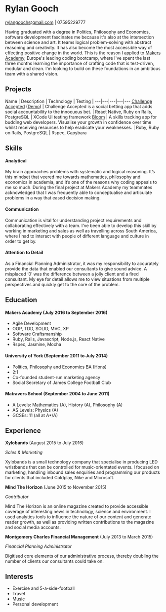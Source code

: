 # Rylan Gooch

rylangooch@gmail.com | 07595229777

Having graduated with a degree in Politics, Philosophy and Economics, software development fascinates me because it's also at the intersection between science and art. It teams logical problem-solving with abstract reasoning and creativity. It has also become the most accessible way of effecting positive change in the world. This is the reason I applied to [Makers Academy](www.makersacademy.com), Europe's leading coding bootcamp, where I've spent the last three months learning the importance of crafting code that is test-driven, modular and clean. I'm looking to build on these foundations in an ambitious team with a shared vision.

## Projects

Name | Description | Technology | Testing |
---|---|---|---|---
 [Challenge Accepted](https://github.com/challenge-accepted-team) ([Demo](https://vimeo.com/182997446)) | Challenge Accepted is a social betting app that adds social accountability to the innocuous bet. | React Native, Ruby on Rails, PostgreSQL | XCode UI testing framework
 [Bloom](https://github.com/thehappinessproject/happiness_project) | A skills tracking app for budding web developers. Visualise your growth in confidence over time whilst receiving resources to help eradicate your weaknesses. | Ruby, Ruby on Rails, PostgreSQL | Rspec, Capybara

## Skills

#### Analytical

My brain approaches problems with systematic and logical reasoning. It’s this mindset that veered me towards mathematics, philosophy and economics in academia, and it’s one of the reasons why coding appeals to me so much. During the final project at Makers Academy my teammates acknowledged that I was frequently able to conceptualise and articulate problems in a way that eased decision making.

#### Communication

Communication is vital for understanding project requirements and collaborating effectively with a team. I've been able to develop this skill by working in marketing and sales as well as travelling across South America, where I had to interact with people of different language and culture in order to get by.

#### Attention to Detail

As a Financial Planning Administrator, it was my responsibility to accurately provide the data that enabled our consultants to give sound advice. A misplaced ‘0’ was the difference between a jolly client and a fired consultant. My eye for detail allows me to view situations from multiple perspectives and quickly get to the core of the problem.

## Education

#### Makers Academy (July 2016 to September 2016)

- Agile Development
- OOP, TDD, SOLID, MVC, XP
- Software Craftsmanship
- Ruby, Rails, Javascript, Node.js, React Native
- Rspec, Jasmine, Mocha

#### University of York (September 2011 to July 2014)

- Politics, Philosophy and Economics BA (Hons)
- 2:1
- Co-founded student-run marketing agency
- Social Secretary of James College Football Club

#### Matravers School (September 2004 to June 2011)

- A Levels: Mathematics (A), History (A), Philosophy (A)
- AS Levels: Physics (A)
- GCSEs: 11 (all at A*/A)

## Experience

**Xylobands** (August 2015 to July 2016)

*Sales & Marketing*

Xylobands is a small technology company that specialise in producing LED wristbands that can be controlled for music-orientated events. I focused on marketing, handling inbound sales enquiries and programming our products for clients that included Coldplay, Nike and Microsoft.

**Mind The Horizon** (June 2015 to November 2015)

*Contributor*


Mind The Horizon is an online magazine created to provide accessible coverage of interesting news in technology, science and environment. I used analytics tools to influence the nature of our content and generate reader growth, as well as providing written contributions to the magazine and social media accounts.

**Montgomery Charles Financial Management** (July 2013 to March 2015)

*Financial Planning Administrator*

Digitised core elements of our administrative process, thereby doubling the number of clients our consultants could take on.

## Interests

- Exercise and 5-a-side-football
- Travel
- Music
- Personal development
